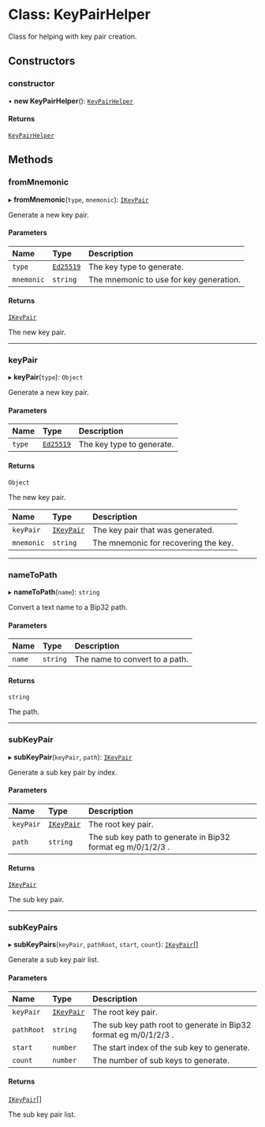 # Class: KeyPairHelper

Class for helping with key pair creation.

## Constructors

### constructor

• **new KeyPairHelper**(): [`KeyPairHelper`](KeyPairHelper.md)

#### Returns

[`KeyPairHelper`](KeyPairHelper.md)

## Methods

### fromMnemonic

▸ **fromMnemonic**(`type`, `mnemonic`): [`IKeyPair`](../interfaces/IKeyPair.md)

Generate a new key pair.

#### Parameters

| Name | Type | Description |
| :------ | :------ | :------ |
| `type` | [`Ed25519`](../enums/KeyType.md#ed25519) | The key type to generate. |
| `mnemonic` | `string` | The mnemonic to use for key generation. |

#### Returns

[`IKeyPair`](../interfaces/IKeyPair.md)

The new key pair.

___

### keyPair

▸ **keyPair**(`type`): `Object`

Generate a new key pair.

#### Parameters

| Name | Type | Description |
| :------ | :------ | :------ |
| `type` | [`Ed25519`](../enums/KeyType.md#ed25519) | The key type to generate. |

#### Returns

`Object`

The new key pair.

| Name | Type | Description |
| :------ | :------ | :------ |
| `keyPair` | [`IKeyPair`](../interfaces/IKeyPair.md) | The key pair that was generated. |
| `mnemonic` | `string` | The mnemonic for recovering the key. |

___

### nameToPath

▸ **nameToPath**(`name`): `string`

Convert a text name to a Bip32 path.

#### Parameters

| Name | Type | Description |
| :------ | :------ | :------ |
| `name` | `string` | The name to convert to a path. |

#### Returns

`string`

The path.

___

### subKeyPair

▸ **subKeyPair**(`keyPair`, `path`): [`IKeyPair`](../interfaces/IKeyPair.md)

Generate a sub key pair by index.

#### Parameters

| Name | Type | Description |
| :------ | :------ | :------ |
| `keyPair` | [`IKeyPair`](../interfaces/IKeyPair.md) | The root key pair. |
| `path` | `string` | The sub key path to generate in Bip32 format eg m/0/1/2/3 . |

#### Returns

[`IKeyPair`](../interfaces/IKeyPair.md)

The sub key pair.

___

### subKeyPairs

▸ **subKeyPairs**(`keyPair`, `pathRoot`, `start`, `count`): [`IKeyPair`](../interfaces/IKeyPair.md)[]

Generate a sub key pair list.

#### Parameters

| Name | Type | Description |
| :------ | :------ | :------ |
| `keyPair` | [`IKeyPair`](../interfaces/IKeyPair.md) | The root key pair. |
| `pathRoot` | `string` | The sub key path root to generate in Bip32 format eg m/0/1/2/3 . |
| `start` | `number` | The start index of the sub key to generate. |
| `count` | `number` | The number of sub keys to generate. |

#### Returns

[`IKeyPair`](../interfaces/IKeyPair.md)[]

The sub key pair list.
